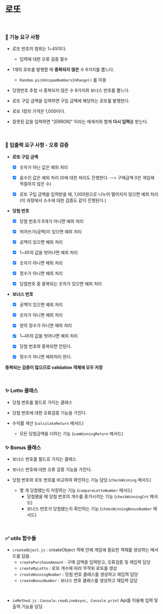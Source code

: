 # 로또

<br>

### 📝 기능 요구 사항

- 로또 번호의 범위는 1~45이다.

  - 입력에 대한 오류 검증 필수

- 1개의 로또를 발행할 때 **중복되지 않은** 수 6가지를 뽑느다.

  - `Random.pickUniqueNumbersInRange()` 를 이용

- 당청번호 추첨 시 중복되지 않은 수 6가지와 보너스 번호를 뽑느다.

- 로또 구입 금액을 입력하면 구입 금액에 해당하는 로또를 발행한다.

- 로또 1장의 가격은 1,000이다.

- 잘못된 값을 입력하면 "[ERROR]" 이라는 메세지와 함께 **다시 입력**을 받는다.

<br>

### 📝 입출력 요구 사항 - 오류 검증

- **로또 구입 금액**

  - [x] 숫자가 아닌 값은 예외 처리

  - [x] 음수인 값은 예외 처리 (0에 대한 처리도 진행한다. --> 구매금액 0은 게임에 적절하지 않은 수)

  - [x] 로또 구입 금액을 입력받을 때, 1,000원으로 나누어 떨어지지 않으면 예외 처리  
         (이 과정에서 소수에 대한 검증도 같이 진행된다.)

- **당첨 번호**

  - [x] 당첨 번호가 6개가 아니면 예외 처리

  - [x] 띄어쓰기(공백)이 있으면 예외 처리

  - [x] 공백이 있으면 예외 처리

  - [x] 1~45의 값을 벗어나면 예외 처리

  - [x] 숫자가 아니면 예외 처리

  - [x] 정수가 아니면 예외 처리

  - [x] 당첨번호 중 중복되는 숫자가 있으면 예외 처리

- **보너스 번호**

  - [x] 공백이 있으면 예외 처리

  - [x] 숫자가 아니면 예외 처리
  - [x] 양의 정수가 아니면 예외 처리

  - [x] 1~45의 값을 벗어나면 예외 처리

  - [x] 당첨 번호와 중복되면 안된다.

  - [x] 정수가 아니면 예외처리 한다.

**중복되는 검증이 많으므로 validation 객체에 모두 저장**

<br>

### ✨ Lotto 클래스

- 당첨 번호를 필드로 가지는 클래스

- 당첨 번호에 대한 오류검증 기능을 가진다.

- 수익률 계산 (`calculateReturn` 메서드)
  - 모든 당첨금액을 더하는 기능 (`sumWinningReturn` 메서드)

### ✨ Bonus 클래스

- 보너스 번호를 필드로 가지는 클래스

- 보너스 번호에 대한 오류 검증 기능을 가진다.

- 당첨 번호와 로또 번호를 비교하여 확인하는 기능 담당.(`checkWinning` 메서드)
  - 몇 개 당첨됐는지 저장하는 기능 (`compareLottoNumber` 메서드)
    - 당첨됐을 때 당첨 번호의 개수를 증가시키는 기능 (`checkWinningCnt` 메서드)
    - 보너스 번호가 당첨됐는지 확인하는 기능 (`chekcWinningBonusNumber` 메서드)

<br>

### ✅ utils 함수들

- `createObject.js` : createObject 객체 안에 게임에 필요한 객체를 생성하는 메서드를 담음.
  - `createPurchaseAmount` : 구매 금액을 입력받고, 오류검증 및 재입력 담당
  - `createMyLotto` : 로또 개수에 따라 무작위 로또를 생성
  - `createWinningNumber` : 당첨 번호 클래스를 생성하고 재입력 담당
  - `createBonusNumber` : 보너스 번호 클래스를 생성하고 재입력 담당

<br>

- `ioMethod.js` : `Console.readLineAsync, Console.print` Api를 이용해 입력 및 출력 기능을 담당.
